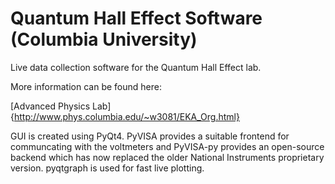 # Quantum Hall Effect Software (Columbia University)

Live data collection software for the Quantum Hall Effect lab.

More information can be found here:

[Advanced Physics Lab]{http://www.phys.columbia.edu/~w3081/EKA_Org.html}


GUI is created using PyQt4. PyVISA provides a suitable frontend for 
communcating with the voltmeters and PyVISA-py provides an open-source
backend which has now replaced the older National Instruments 
proprietary version. pyqtgraph is used for fast live plotting.  


